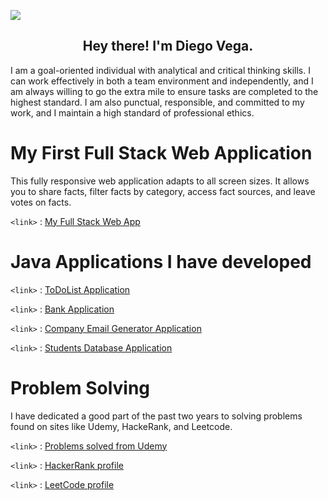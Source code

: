 ![](https://user-images.githubusercontent.com/18350557/176309783-0785949b-9127-417c-8b55-ab5a4333674e.gif)
<h2 align="center">Hey there! I'm Diego Vega.</h2>

<p aling="left">
 I am a goal-oriented individual with
 analytical and critical thinking skills.
 I can work effectively in both a team
 environment and independently, and I am
 always willing to go the extra mile to
 ensure tasks are completed to the highest
 standard. I am also punctual, responsible,
 and committed to my work, and I maintain a
 high standard of professional ethics.
</p>

# My First Full Stack Web Application

This fully responsive web application adapts to all screen sizes. It allows you to share facts, filter facts by category, access fact sources,
and leave votes on facts.

`<link>` : <a href="https://myfirstfullstackwebapp.netlify.app/" target="_blank">My Full Stack Web App</a>


# Java Applications I have developed

`<link>` : <a href="https://github.com/DiegoVega87/TodoList/tree/main#todo-list-application" target="_blank"> ToDoList Application </a>

`<link>` : <a href="https://github.com/DiegoVega87/BankApplication#bank-application" target="_blank"> Bank Application</a>

`<link>` : <a href="https://github.com/DiegoVega87/Email-Application#email-application" target="_blank"> Company Email Generator Application</a>

`<link>` : <a href="https://github.com/DiegoVega87/StudentDatabaseApp?tab=readme-ov-file#student-database-application" target="_blank"> Students Database Application </a>

# Problem Solving

I have dedicated a good part of the past two years to solving problems found on sites like Udemy, HackeRank, and Leetcode.

`<link>` : <a href="https://github.com/stars/DiegoVega87/lists/practice-problems-for-interviews" target="_blank"> Problems solved from Udemy</a>

`<link>` : <a href="https://www.hackerrank.com/profile/Diego_V87" target="_blank">HackerRank profile </a>

`<link>` : <a href="https://leetcode.com/Dvega87/" target="_blank"> LeetCode profile</a>


